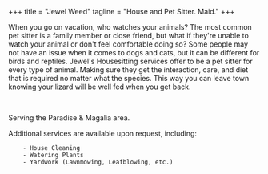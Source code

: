 +++
title = "Jewel Weed"
tagline = "House and Pet Sitter. Maid."
+++

When you go on vacation, who watches your animals? The most common pet sitter is a family member or close friend, but what if they're unable to watch your animal or don't feel comfortable doing so? Some people may not have an issue when it comes to dogs and cats, but it can be different for birds and reptiles. Jewel's Housesitting services offer to be a pet sitter for every type of animal. Making sure they get the interaction, care, and diet that is required no matter what the species. This way you can leave town knowing your lizard will be well fed when you get back.

&nbsp;

Serving the Paradise & Magalia area.


Additional services are available upon request, including:

        - House Cleaning
        - Watering Plants
        - Yardwork (Lawnmowing, Leafblowing, etc.)